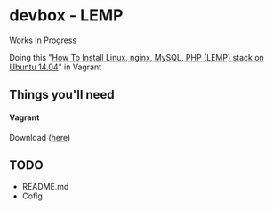 devbox - LEMP
=============

Works In Progress

Doing this "[How To Install Linux, nginx, MySQL, PHP (LEMP) stack on Ubuntu 14.04](https://www.digitalocean.com/community/tutorials/how-to-install-linux-nginx-mysql-php-lemp-stack-on-ubuntu-14-04)" in Vagrant

## Things you'll need

#### Vagrant

Download ([here](http://www.vagrantup.com/))

## TODO
 - README.md
 - Cofig
